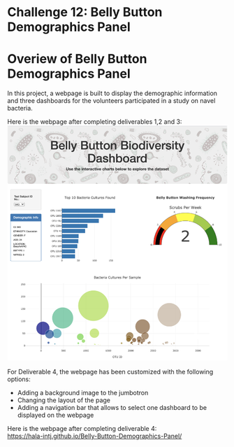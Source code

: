 # Challenge 12: Belly Button Demographics Panel

# Overiew of Belly Button Demographics Panel
In this project, a webpage is built to display the demographic information and three dashboards for the volunteers participated in a study on navel bacteria.

Here is the webpage after completing deliverables 1,2 and 3:
![](https://github.com/Hala-INTJ/Belly-Button-Demographics-Panel/blob/main/webpage.png)

For Deliverable 4, the webpage has been customized with the following options:
- Adding a background image to the jumbotron
- Changing the layout of the page
- Adding a navigation bar that allows to select one dashboard to be displayed on the webpage

Here is the webpage after completing deliverable 4:  <br />
https://hala-intj.github.io/Belly-Button-Demographics-Panel/
